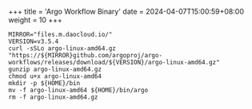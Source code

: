 +++
title = 'Argo Workflow Binary'
date = 2024-04-07T15:00:59+08:00
weight = 10
+++

```shell
MIRROR="files.m.daocloud.io/"
VERSION=v3.5.4
curl -sSLo argo-linux-amd64.gz "https://${MIRROR}github.com/argoproj/argo-workflows/releases/download/${VERSION}/argo-linux-amd64.gz"
gunzip argo-linux-amd64.gz
chmod u+x argo-linux-amd64
mkdir -p ${HOME}/bin
mv -f argo-linux-amd64 ${HOME}/bin/argo
rm -f argo-linux-amd64.gz
```